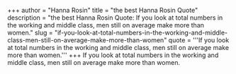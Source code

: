 +++
author = "Hanna Rosin"
title = "the best Hanna Rosin Quote"
description = "the best Hanna Rosin Quote: If you look at total numbers in the working and middle class, men still on average make more than women."
slug = "if-you-look-at-total-numbers-in-the-working-and-middle-class-men-still-on-average-make-more-than-women"
quote = '''If you look at total numbers in the working and middle class, men still on average make more than women.'''
+++
If you look at total numbers in the working and middle class, men still on average make more than women.
